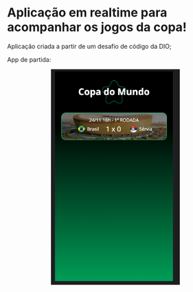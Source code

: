 
# Aplicação em realtime para acompanhar os jogos da copa!

Aplicação criada a partir de um desafio de código da DIO;

App de partida:

<p align="center">
    <img width="300" src="./assets/imgs/final.png">
</p>
